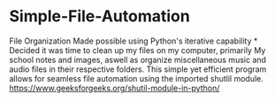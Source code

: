 # Simple-File-Automation
File Organization Made possible using Python's iterative capability
*
Decided it was time to clean up my files on my computer, primarily My school notes and images, aswell as organize miscellaneous music and audio files in their respective folders. 
This simple yet efficient program allows for seamless file automation using the imported shutlil module.
https://www.geeksforgeeks.org/shutil-module-in-python/

